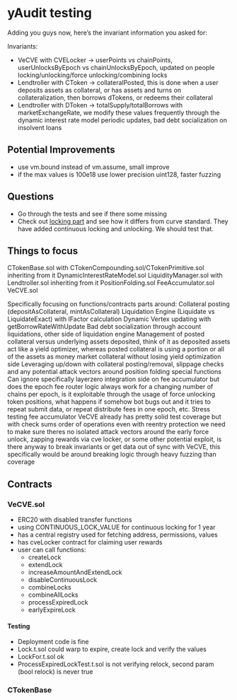 # yAudit testing

Adding you guys now, here’s the invariant information you asked for:

Invariants:

- VeCVE with CVELocker -> userPoints vs chainPoints, userUnlocksByEpoch vs chainUnlocksByEpoch, updated on people locking/unlocking/force unlocking/combining locks
- Lendtroller with CToken -> collateralPosted, this is done when a user deposits assets as collateral, or has assets and turns on collateralization, then borrows dTokens, or redeems their collateral
- Lendtroller with DToken -> totalSupply/totalBorrows with marketExchangeRate, we modify these values frequently through the dynamic interest rate model periodic updates, bad debt socialization on insolvent loans

## Potential Improvements

- use vm.bound instead of vm.assume, small improve
- if the max values is 100e18 use lower precision uint128, faster fuzzing

## Questions

- Go through the tests and see if there some missing
- Check out [locking part](https://docs.curvance.com/cve/cve-token/vecve#locking-cve-for-vecve) and see how it differs from curve standard. They have added continuous locking and unlocking. We should test that.

## Things to focus

CTokenBase.sol with CTokenCompounding.sol/CTokenPrimitive.sol inheriting from it
DynamicInterestRateModel.sol
LiquidityManager.sol with Lendtroller.sol inheriting from it
PositionFolding.sol
FeeAccumulator.sol
VeCVE.sol

Specifically focusing on functions/contracts parts around:
Collateral posting (depositAsCollateral, mintAsCollateral)
Liquidation Engine (Liquidate vs LiquidateExact) with lFactor calculation
Dynamic Vertex updating with getBorrowRateWithUpdate
Bad debt socialization through account liquidations, other side of liquidation engine
Management of posted collateral versus underlying assets deposited, think of it as deposited assets act like a yield optimizer, whereas posted collateral is using a portion or all of the assets as money market collateral without losing yield optimization side
Leveraging up/down with collateral posting/removal, slippage checks and any potential attack vectors around position folding special functions
Can ignore specifically layerzero integration side on fee accumulator but does the epoch fee router logic always work for a changing number of chains per epoch, is it exploitable through the usage of force unlocking token positions, what happens if somehow bot bugs out and it tries to repeat submit data, or repeat distribute fees in one epoch, etc. Stress testing fee accumulator
VeCVE already has pretty solid test coverage but with check sums order of operations even with reentry protection we need to make sure theres no isolated attack vectors around the early force unlock, zapping rewards via cve locker, or some other potential exploit, is there anyway to break invariants or get data out of sync with VeCVE, this specifically would be around breaking logic through heavy fuzzing than coverage

## Contracts

### VeCVE.sol

- ERC20 with disabled transfer functions
- using CONTINUOUS_LOCK_VALUE for continuous locking for 1 year
- has a central registry used for fetching address, permissions, values
- has cveLocker contract for claiming user rewards
- user can call functions:
  - createLock
  - extendLock
  - increaseAmountAndExtendLock
  - disableContinuousLock
  - combineLocks
  - combineAllLocks
  - processExpiredLock
  - earlyExpireLock

#### Testing

- Deployment code is fine
- Lock.t.sol could warp to expire, create lock and verify the values
- LockFor.t.sol ok
- ProcessExpiredLockTest.t.sol is not verifying relock, second param (bool relock) is never true

### CTokenBase

